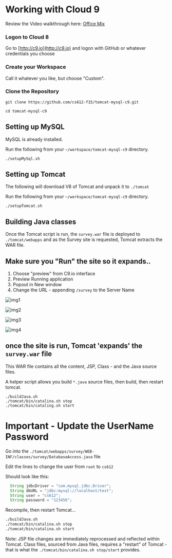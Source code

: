 # Working with Cloud 9
Review the Video walkthrough here: [Office Mix](https://mix.office.com/watch/1w8lekdndxjhq)

### Logon to Cloud 8
Go to [http://c9.io](http://c9.io) and logon with GitHub or whatever credentials you choose

### Create your Workspace
Call it whatever you like, but choose "Custom".

### Clone the Repository

```
git clone https://github.com/cs612-f15/tomcat-mysql-c9.git

cd tomcat-mysql-c9

```

## Setting up MySQL
MySQL is already installed.

Run the following from your `~/workspace/tomcat-mysql-c9` directory.

```
./setupMySql.sh
```

## Setting up Tomcat
The following will download V8 of Tomcat and unpack it to `./tomcat`

Run the following from your `~/workspace/tomcat-mysql-c9` directory.

```
./setupTomcat.sh
```

## Building Java classes

Once the Tomcat script is run, the `survey.war` file is deployed to `./tomcat/webapps` and as the Survey site is 
requested, Tomcat extracts the WAR file.

## Make sure you "Run" the site so it expands..

1. Choose "preview" from C9.io interface
2. Preview Running application
3. Popout in New window
3. Change the URL - appending `/survey` to the Server Name

![img1](./img/1.png)

![img2](./img/2.png)

![img3](./img/3.png)

![img4](./img/4.png)

## once the site is run, Tomcat 'expands' the `survey.war` file

This WAR file contains all the content, JSP, Class - and the Java source files.

A helper script allows you build `*.java` source files, then build, then restart tomcat.

```
./buildJava.sh
./tomcat/bin/catalina.sh stop
./tomcat/bin/cataling.sh start
```

# Important - Update the UserName Password

Go into the `./tomcat/webapps/survey/WEB-INF/classes/survey/DatabaseAccess.java` file

Edit the lines to change the user from `root` to `cs612`

Should look like this:

```java
  String jdbcDriver = "com.mysql.jdbc.Driver";
  String dbURL = "jdbc:mysql://localhost/test";
  String user = "cs612";
  String password = "123456";
```

Recompile, then restart Tomcat...

```bash
./buildJava.sh
./tomcat/bin/catalina.sh stop
./tomcat/bin/catalina.sh start
```

Note: JSP file changes are immediately reprocessed and reflected within Tomcat.
Class files, sourced from Java files, requires a "restart" of Tomcat - that is what the `./tomcat/bin/catalina.sh stop/start` provides.
